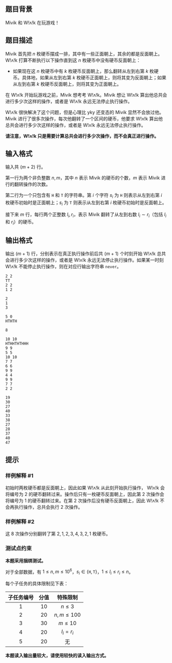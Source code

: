 ## 题目背景
Mivik 和 W!ʌ!k 在玩游戏！

## 题目描述
Mivik 首先把 $n$ 枚硬币摆成一排，其中有一些正面朝上，其余的都是反面朝上。W!ʌ!k 打算不断执行以下操作直到这 $n$ 枚硬币中没有硬币反面朝上：

- 如果现在这 $n$ 枚硬币中有 $k$ 枚硬币反面朝上，那么翻转从左到右第 $k$ 枚硬币。具体地，如果从左到右第 $k$ 枚硬币正面朝上，则将其变为反面朝上；如果从左到右第 $k$ 枚硬币反面朝上，则将其变为正面朝上。

在 W!ʌ!k 开始玩游戏之前，Mivik 想考考 W!ʌ!k。Mivik 想让 W!ʌ!k 算出他总共会进行多少次这样的操作，或者是 W!ʌ!k 永远无法停止执行操作。

W!ʌ!k 很快解决了这个问题，但是心理比 yky 还变态的 Mivik 显然不会放过他。Mivik 进行了很多次操作，每次他翻转了一个区间的硬币，他要求 W!ʌ!k 算出他总共会进行多少次这样的操作，或者是 W!ʌ!k 永远无法停止执行操作。

**请注意，W!ʌ!k 只是需要计算总共会进行多少次操作，而不会真正进行操作。**

## 输入格式
输入共 $\left(m+2\right)$ 行。

第一行为两个非负整数 $n,m$，其中 $n$ 表示 Mivik 的硬币的个数，$m$ 表示 Mivik 进行的翻转操作的次数。

第二行为一个只包含有 $\texttt H$ 和 $\texttt T$ 的字符串。第 $i$ 个字符 $s_i$ 为 $\texttt H$ 则表示从左到右第 $i$ 枚硬币初始时是正面朝上；$s_i$ 为 $\texttt T$ 则表示从左到右第 $i$ 枚硬币初始时是反面朝上。

接下来 $m$ 行，每行两个正整数 $l_i,r_i$，表示 Mivik 翻转了从左到右数 $l_i\sim r_i$（包括 $l_i$ 和 $r_i$）的硬币。

## 输出格式
输出 $\left(m+1\right)$ 行，分别表示在真正执行操作前后共 $\left(m+1\right)$ 个时刻开始 W!ʌ!k 总共会进行多少次这样的操作，或者是 W!ʌ!k 永远无法停止执行操作。如果某一时刻 W!ʌ!k 不能停止执行操作，则在对应行输出字符串 $\texttt{never}$。

```input1
2 2
TT
2 2
1 2

```

```output1
2
1
3

```

```input2
5 0
HTHTH

```

```output2
8

```

```input3
10 10
HTHHTHTHHH
9 9
5 5
10 10
7 7
6 6
9 9
4 4
9 9
7 7
2 2

```

```output3
19
30
27
40
33
38
27
28
37
40
47

```

## 提示
### 样例解释 #1
初始时两枚硬币都是反面朝上，因此如果 W!ʌ!k 从此刻开始执行操作， W!ʌ!k 会将编号为 $2$ 的硬币翻转过来。操作后只有一枚硬币反面朝上，因此第 $2$ 次操作会将编号为 $1$ 的硬币翻转过来。在第 $2$ 次操作后没有硬币反面朝上，因此 W!ʌ!k 不会再执行操作，总共会执行 $2$ 次操作。

### 样例解释 #2
这 $8$ 次操作分别翻转了第 $2,1,2,3,4,3,2,1$ 枚硬币。

### 测试点约束
**本题采用捆绑测试。**

对于全部数据，有 $1\le n,m\le10^6$，$s_i\in\left\{\texttt H,\texttt T\right\}$，$1\le l_i\le r_i\le n$。

每个子任务的具体限制见下表：

| 子任务编号 | 分值 | 特殊限制 |
|:-:|:-:|:-:|
| 1 | 10 | $n\le3$ |
| 2 | 20 | $n,m\le100$ |
| 3 | 30 | $m\le10$ |
| 4 | 20 | $l_i=r_i$ |
| 5 | 20 | 无 |

**本题读入输出量较大，请使用较快的读入输出方式。**

